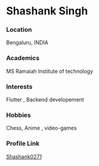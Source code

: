 # Shashank Singh

### Location

Bengaluru, INDIA

### Academics

MS Ramaiah Institute of technology

### Interests

Flutter , Backend developement

### Hobbies

Chess, Anime , video-games


### Profile Link

[Shashank0271](https://github.com/Shashank0271)
